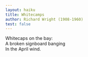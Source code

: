 ```yaml
---
layout: haiku
title: Whitecamps
author: Richard Wright (1908-1960)
test: false
---
```


Whitecaps on the bay:<br>
A broken signboard banging<br>
In the April wind.<br>
